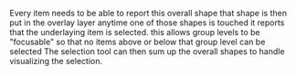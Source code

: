 Every item needs to be able to report this overall shape
that shape is then put in the overlay layer
anytime one of those shapes is touched it reports that the underlaying item
is selected.
this allows group levels to be "focusable" so that no items above or below that
group level can be selected
The selection tool can then sum up the overall shapes to handle visualizing the
selection.
